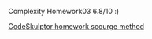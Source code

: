 Сomplexity Homework03 6.8/10 :)

<a href="http://www.codeskulptor.org/#user45_nRgRuJYzT5_8.py">CodeSkulptor homework scourge method</a>



